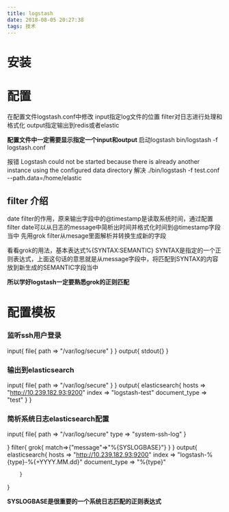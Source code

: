 ```yaml
---
title: logstash
date: 2018-08-05 20:27:38
tags: 技术
---
```

# 安装

# 配置
在配置文件logstash.conf中修改
input指定log文件的位置
filter对日志进行处理和格式化
output指定输出到redis或者elastic

**配置文件中一定需要显示指定一个input和output**
启动logstash
bin/logstash -f logstash.conf

报错
Logstash could not be started because there is already another instance using the configured data directory
解决
./bin/logstash -f test.conf --path.data=/home/elastic

## filter 介绍
date filter的作用，原来输出字段中的@timestamp是读取系统时间，通过配置filter date可以从日志的message中简析出时间并格式化时间到@timestamp字段当中
先用grok filter从mesage里面解析并转换生成新的字段

看看grok的用法，基本表达式%{SYNTAX:SEMANTIC}
SYNTAX是指定的一个正则表达式，上面这句话的意思就是从message字段中，将匹配到SYNTAX的内容放到新生成的SEMANTIC字段当中

**所以学好logstash一定要熟悉grok的正则匹配**
# 配置模板
<!--more-->
### 监听ssh用户登录
input{
        file{
                path => "/var/log/secure"
        }
}
output{
        stdout{}
}

### 输出到elasticsearch
input{
        file{
                path => "/var/log/secure"
        }
}
output{
        elasticsearch{
                hosts => "http://10.239.182.93:9200"
                index => "logstash-test"
                document_type => "test"
        }
}

### 简析系统日志elasticsearch配置
input{
        file{
                path => "/var/log/secure"
                type => "system-ssh-log"
        }

}
filter{
        grok{
                match=>{"message"=>"%{SYSLOGBASE}"}
        }
}
output{
        elasticsearch{
                hosts => "http://10.239.182.93:9200"
                index => "logstash-%{type}-%{+YYYY.MM.dd}"
                document_type => "%{type}"

        }
}

**SYSLOGBASE是很重要的一个系统日志匹配的正则表达式**
